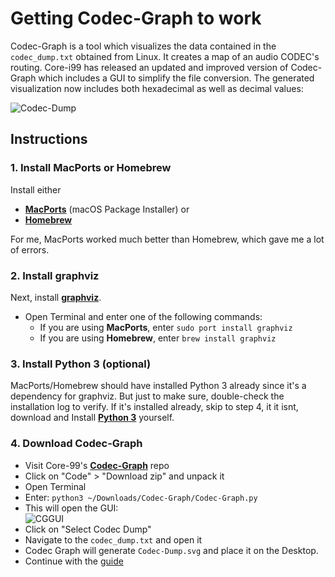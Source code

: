 # Getting Codec-Graph to work
Codec-Graph is a tool which visualizes the data contained in the `codec_dump.txt` obtained from Linux. It creates a map of an audio CODEC's routing. Core-i99 has released an updated and improved version of Codec-Graph which includes a GUI to simplify the file conversion. The generated visualization now includes both hexadecimal as well as decimal values:

![Codec-Dump](https://user-images.githubusercontent.com/76865553/213944003-89744984-4df5-473c-8ae5-1b4d948a7d38.svg)

## Instructions

### 1. Install MacPorts or Homebrew
Install either 

- [**MacPorts**](https://www.macports.org/install.php) (macOS Package Installer) or 
- [**Homebrew**](https://brew.sh/)

For me, MacPorts worked much better than Homebrew, which gave me a lot of errors.

### 2. Install graphviz
Next, install [**graphviz**](https://graphviz.org/).

- Open Terminal and enter one of the following commands:
	- If you are using **MacPorts**, enter `sudo port install graphviz`
	- If you are using **Homebrew**, enter `brew install graphviz` 

### 3. Install Python 3 (optional)
MacPorts/Homebrew should have installed Python 3 already since it's a dependency for graphviz. But just to make sure, double-check the installation log to verify. If it's installed already, skip to step 4, it it isnt, download and Install [**Python 3**](https://www.python.org/downloads/) yourself.

### 4. Download Codec-Graph
- Visit Core-99's [**Codec-Graph**](https://github.com/Core-i99/Codec-Graph) repo
- Click on "Code" > "Download zip" and unpack it
- Open Terminal 
- Enter: `python3 ~/Downloads/Codec-Graph/Codec-Graph.py`
- This will open the GUI:</br> ![CGGUI](https://user-images.githubusercontent.com/76865553/213944025-ee8a9f97-e560-47fa-87c4-871324a6d40b.png)
- Click on "Select Codec Dump"
- Navigate to the `codec_dump.txt` and open it
- Codec Graph will generate `Codec-Dump.svg` and place it on the Desktop.
- Continue with the [guide](https://github.com/5T33Z0/AppleALC-Guides/blob/main/AppleALC_Layout-ID/README.md#converting-the-codec-dump)
